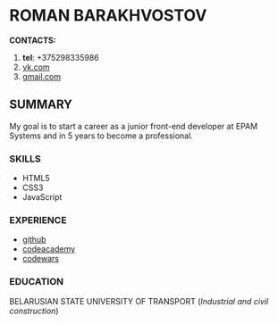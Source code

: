 # **ROMAN BARAKHVOSTOV**

**CONTACTS:** 
1. **tel**: +375298335986
2. [vk.com](https://vk.com/id109187800)
3. [gmail.com](rbarakhvostov@gmail.com)

## **SUMMARY**
My goal is to start a career as a junior front-end developer at EPAM Systems and in 5 years to become a professional.

### **SKILLS**
* HTML5
* CSS3
* JavaScript

### **EXPERIENCE**
* [github](https://github.com/rbarakhvostov)
* [codeacademy](https://www.codecademy.com/users/romawka95/achievements)
* [codewars](https://www.codewars.com/users/roman_barakhvostov)

### **EDUCATION**
BELARUSIAN STATE UNIVERSITY OF TRANSPORT (_Industrial and civil construction_)